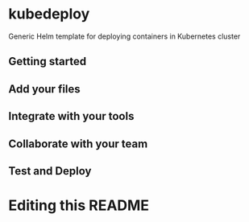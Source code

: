 # kubedeploy

Generic Helm template for deploying containers in Kubernetes cluster

## Getting started

## Add your files

## Integrate with your tools

## Collaborate with your team

## Test and Deploy

# Editing this README

